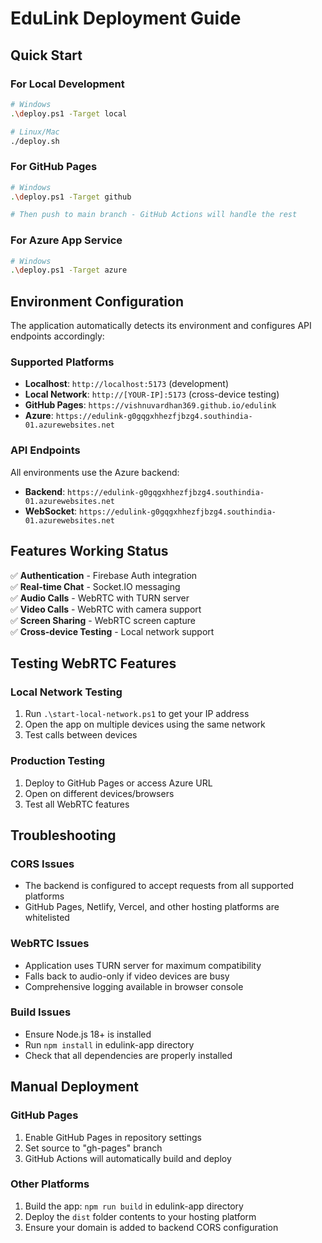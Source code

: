 # EduLink Deployment Guide

## Quick Start

### For Local Development
```bash
# Windows
.\deploy.ps1 -Target local

# Linux/Mac
./deploy.sh
```

### For GitHub Pages
```bash
# Windows
.\deploy.ps1 -Target github

# Then push to main branch - GitHub Actions will handle the rest
```

### For Azure App Service
```bash
# Windows
.\deploy.ps1 -Target azure
```

## Environment Configuration

The application automatically detects its environment and configures API endpoints accordingly:

### Supported Platforms
- **Localhost**: `http://localhost:5173` (development)
- **Local Network**: `http://[YOUR-IP]:5173` (cross-device testing)
- **GitHub Pages**: `https://vishnuvardhan369.github.io/edulink`
- **Azure**: `https://edulink-g0gqgxhhezfjbzg4.southindia-01.azurewebsites.net`

### API Endpoints
All environments use the Azure backend:
- **Backend**: `https://edulink-g0gqgxhhezfjbzg4.southindia-01.azurewebsites.net`
- **WebSocket**: `https://edulink-g0gqgxhhezfjbzg4.southindia-01.azurewebsites.net`

## Features Working Status

✅ **Authentication** - Firebase Auth integration  
✅ **Real-time Chat** - Socket.IO messaging  
✅ **Audio Calls** - WebRTC with TURN server  
✅ **Video Calls** - WebRTC with camera support  
✅ **Screen Sharing** - WebRTC screen capture  
✅ **Cross-device Testing** - Local network support  

## Testing WebRTC Features

### Local Network Testing
1. Run `.\start-local-network.ps1` to get your IP address
2. Open the app on multiple devices using the same network
3. Test calls between devices

### Production Testing
1. Deploy to GitHub Pages or access Azure URL
2. Open on different devices/browsers
3. Test all WebRTC features

## Troubleshooting

### CORS Issues
- The backend is configured to accept requests from all supported platforms
- GitHub Pages, Netlify, Vercel, and other hosting platforms are whitelisted

### WebRTC Issues
- Application uses TURN server for maximum compatibility
- Falls back to audio-only if video devices are busy
- Comprehensive logging available in browser console

### Build Issues
- Ensure Node.js 18+ is installed
- Run `npm install` in edulink-app directory
- Check that all dependencies are properly installed

## Manual Deployment

### GitHub Pages
1. Enable GitHub Pages in repository settings
2. Set source to "gh-pages" branch
3. GitHub Actions will automatically build and deploy

### Other Platforms
1. Build the app: `npm run build` in edulink-app directory
2. Deploy the `dist` folder contents to your hosting platform
3. Ensure your domain is added to backend CORS configuration